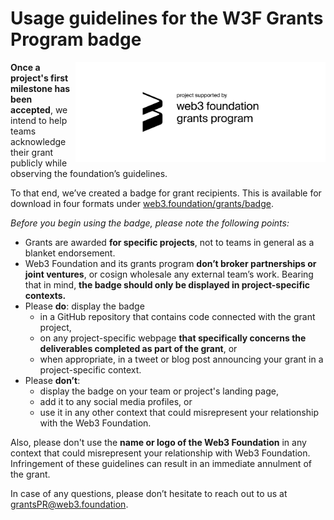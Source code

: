 # Usage guidelines for the W3F Grants Program badge

<img align="right" width="400" src="../src/badge_black.svg">

**Once a project's first milestone has been accepted**, we intend to help teams acknowledge their grant publicly while observing the foundation’s guidelines.

To that end, we’ve created a badge for grant recipients. This is available for download in four formats under [web3.foundation/grants/badge](https://web3.foundation/grants/badge).

*Before you begin using the badge, please note the following points:*

- Grants are awarded **for specific projects**, not to teams in general as a blanket endorsement.
- Web3 Foundation and its grants program **don’t broker partnerships or joint ventures**, or cosign wholesale any external team’s work. Bearing that in mind, **the badge should only be displayed in project-specific contexts.**
- Please **do**: display the badge
  - in a GitHub repository that contains code connected with the grant project,
  - on any project-specific webpage **that specifically concerns the deliverables completed as part of the grant**, or
  - when appropriate, in a tweet or blog post announcing your grant in a project-specific context.
- Please **don’t**:
  - display the badge on your team or project's landing page,
  - add it to any social media profiles, or
  - use it in any other context that could misrepresent your relationship with the Web3 Foundation.


Also, please don't use the **name or logo of the Web3 Foundation** in any context that could misrepresent your relationship with Web3 Foundation. Infringement of these guidelines can result in an immediate annulment of the grant.

In case of any questions, please don’t hesitate to reach out to us at grantsPR@web3.foundation.
